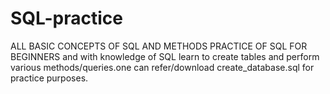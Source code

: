 # SQL-practice
ALL BASIC CONCEPTS OF SQL AND METHODS PRACTICE OF SQL FOR BEGINNERS and with knowledge of SQL learn to create tables and perform various methods/queries.one can refer/download create_database.sql for practice purposes.
